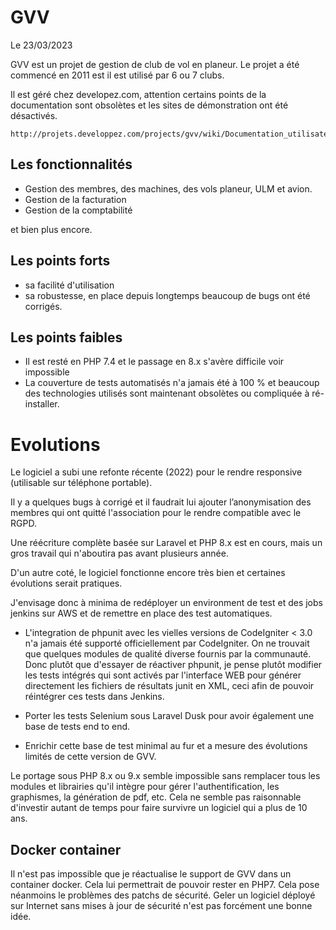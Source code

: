 # GVV

Le 23/03/2023

GVV est un projet de gestion de club de vol en planeur. Le projet a été commencé en 2011 est il est utilisé par 6 ou 7 clubs.

Il est géré chez developez.com, attention certains points de la documentation sont obsolètes et les sites de démonstration ont été désactivés.

	http://projets.developpez.com/projects/gvv/wiki/Documentation_utilisateur
	
## Les fonctionnalités

* Gestion des membres, des machines, des vols planeur, ULM et avion.
* Gestion de la facturation
* Gestion de la comptabilité

et bien plus encore.

## Les points forts

* sa facilité d'utilisation
* sa robustesse, en place depuis longtemps beaucoup de bugs ont été corrigés.

## Les points faibles

* Il est resté en PHP 7.4 et le passage en 8.x s'avère difficile voir impossible
* La couverture de tests automatisés n'a jamais été à 100 % et beaucoup des technologies utilisés sont maintenant obsolètes ou compliquée à ré-installer.

# Evolutions

Le logiciel a subi une refonte récente (2022) pour le rendre responsive (utilisable sur téléphone portable).

Il y a quelques bugs à corrigé et il faudrait lui ajouter l’anonymisation des membres qui ont quitté l'association pour le rendre compatible avec le RGPD.

Une réécriture complète basée sur Laravel et PHP 8.x est en cours, mais un gros travail qui n'aboutira pas avant plusieurs année.

D'un autre coté, le logiciel fonctionne encore très bien et certaines évolutions serait pratiques.  

J'envisage donc à minima de redéployer un environment de test et des jobs jenkins sur AWS et de remettre en place des test automatiques.

* L'integration de phpunit avec les vielles versions de CodeIgniter < 3.0 n'a jamais été supporté officiellement par CodeIgniter. On ne trouvait que quelques modules de qualité diverse fournis par la communauté. Donc plutôt que d'essayer de réactiver phpunit, je pense plutôt modifier les tests intégrés qui sont activés par l'interface WEB pour générer directement les fichiers de résultats junit en XML, ceci afin de pouvoir réintégrer ces tests dans Jenkins.

* Porter les tests Selenium sous Laravel Dusk pour avoir également une base de tests end to end.

* Enrichir cette base de test minimal au fur et a mesure des évolutions limités de cette version de GVV.

Le portage sous PHP 8.x ou 9.x semble impossible sans remplacer tous les modules et librairies qu'il intègre pour gérer l'authentification, les graphismes, la génération de pdf, etc. Cela ne semble pas raisonnable d'investir autant de temps pour faire survivre un logiciel qui a plus de 10 ans.

## Docker container

Il n'est pas impossible que je réactualise le support de GVV dans un container docker. Cela lui permettrait de pouvoir rester en PHP7. Cela pose néanmoins le problèmes des patchs de sécurité. Geler un logiciel déployé sur Internet sans mises à jour de sécurité n'est pas forcément une bonne idée.


